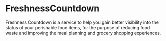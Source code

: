 # FreshnessCountdown
Freshness Countdown is a service to help you gain better visibility into the status of your perishable food items, for the purpose of reducing food waste and improving the meal planning and grocery shopping experiences.
